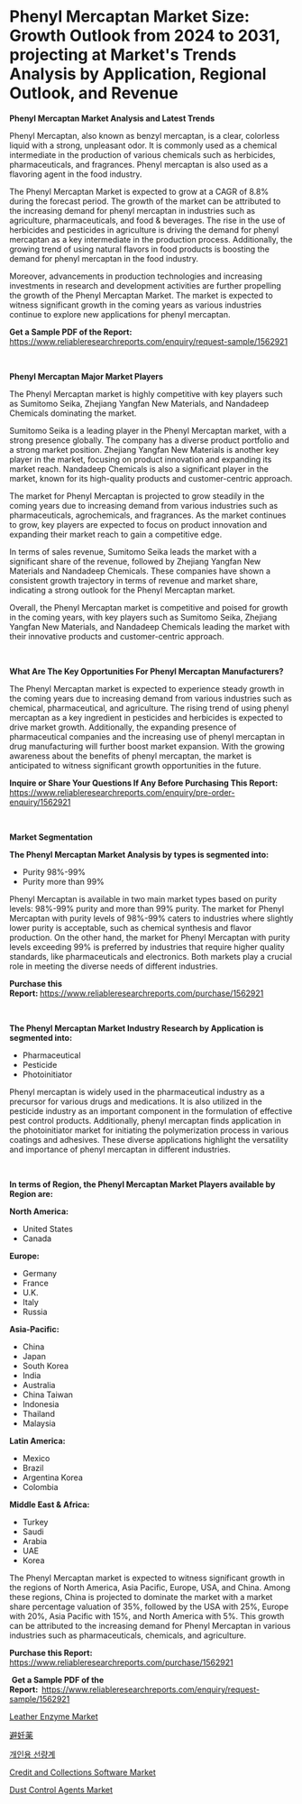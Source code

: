 <p><h1>Phenyl Mercaptan Market Size: Growth Outlook from 2024 to 2031, projecting at Market's Trends Analysis by Application, Regional Outlook, and Revenue</h1></p><p><strong>Phenyl Mercaptan Market Analysis and Latest Trends</strong></p>
<p><p>Phenyl Mercaptan, also known as benzyl mercaptan, is a clear, colorless liquid with a strong, unpleasant odor. It is commonly used as a chemical intermediate in the production of various chemicals such as herbicides, pharmaceuticals, and fragrances. Phenyl mercaptan is also used as a flavoring agent in the food industry.</p><p>The Phenyl Mercaptan Market is expected to grow at a CAGR of 8.8% during the forecast period. The growth of the market can be attributed to the increasing demand for phenyl mercaptan in industries such as agriculture, pharmaceuticals, and food & beverages. The rise in the use of herbicides and pesticides in agriculture is driving the demand for phenyl mercaptan as a key intermediate in the production process. Additionally, the growing trend of using natural flavors in food products is boosting the demand for phenyl mercaptan in the food industry.</p><p>Moreover, advancements in production technologies and increasing investments in research and development activities are further propelling the growth of the Phenyl Mercaptan Market. The market is expected to witness significant growth in the coming years as various industries continue to explore new applications for phenyl mercaptan.</p></p>
<p><strong>Get a Sample PDF of the Report:&nbsp;</strong> <a href="https://www.reliableresearchreports.com/enquiry/request-sample/1562921">https://www.reliableresearchreports.com/enquiry/request-sample/1562921</a></p>
<p>&nbsp;</p>
<p><strong>Phenyl Mercaptan Major Market Players</strong></p>
<p><p>The Phenyl Mercaptan market is highly competitive with key players such as Sumitomo Seika, Zhejiang Yangfan New Materials, and Nandadeep Chemicals dominating the market. </p><p>Sumitomo Seika is a leading player in the Phenyl Mercaptan market, with a strong presence globally. The company has a diverse product portfolio and a strong market position. Zhejiang Yangfan New Materials is another key player in the market, focusing on product innovation and expanding its market reach. Nandadeep Chemicals is also a significant player in the market, known for its high-quality products and customer-centric approach.</p><p>The market for Phenyl Mercaptan is projected to grow steadily in the coming years due to increasing demand from various industries such as pharmaceuticals, agrochemicals, and fragrances. As the market continues to grow, key players are expected to focus on product innovation and expanding their market reach to gain a competitive edge.</p><p>In terms of sales revenue, Sumitomo Seika leads the market with a significant share of the revenue, followed by Zhejiang Yangfan New Materials and Nandadeep Chemicals. These companies have shown a consistent growth trajectory in terms of revenue and market share, indicating a strong outlook for the Phenyl Mercaptan market.</p><p>Overall, the Phenyl Mercaptan market is competitive and poised for growth in the coming years, with key players such as Sumitomo Seika, Zhejiang Yangfan New Materials, and Nandadeep Chemicals leading the market with their innovative products and customer-centric approach.</p></p>
<p>&nbsp;</p>
<p><strong>What Are The Key Opportunities For Phenyl Mercaptan Manufacturers?</strong></p>
<p><p>The Phenyl Mercaptan market is expected to experience steady growth in the coming years due to increasing demand from various industries such as chemical, pharmaceutical, and agriculture. The rising trend of using phenyl mercaptan as a key ingredient in pesticides and herbicides is expected to drive market growth. Additionally, the expanding presence of pharmaceutical companies and the increasing use of phenyl mercaptan in drug manufacturing will further boost market expansion. With the growing awareness about the benefits of phenyl mercaptan, the market is anticipated to witness significant growth opportunities in the future.</p></p>
<p><strong>Inquire or Share Your Questions If Any Before Purchasing This Report:</strong> <a href="https://www.reliableresearchreports.com/enquiry/pre-order-enquiry/1562921">https://www.reliableresearchreports.com/enquiry/pre-order-enquiry/1562921</a></p>
<p>&nbsp;</p>
<p><strong>Market Segmentation</strong></p>
<p><strong>The Phenyl Mercaptan Market Analysis by types is segmented into:</strong></p>
<p><ul><li>Purity 98%-99%</li><li>Purity more than 99%</li></ul></p>
<p><p>Phenyl Mercaptan is available in two main market types based on purity levels: 98%-99% purity and more than 99% purity. The market for Phenyl Mercaptan with purity levels of 98%-99% caters to industries where slightly lower purity is acceptable, such as chemical synthesis and flavor production. On the other hand, the market for Phenyl Mercaptan with purity levels exceeding 99% is preferred by industries that require higher quality standards, like pharmaceuticals and electronics. Both markets play a crucial role in meeting the diverse needs of different industries.</p></p>
<p><strong>Purchase this Report:&nbsp;</strong><a href="https://www.reliableresearchreports.com/purchase/1562921">https://www.reliableresearchreports.com/purchase/1562921</a></p>
<p>&nbsp;</p>
<p><strong>The Phenyl Mercaptan Market Industry Research by Application is segmented into:</strong></p>
<p><ul><li>Pharmaceutical</li><li>Pesticide</li><li>Photoinitiator</li></ul></p>
<p><p>Phenyl mercaptan is widely used in the pharmaceutical industry as a precursor for various drugs and medications. It is also utilized in the pesticide industry as an important component in the formulation of effective pest control products. Additionally, phenyl mercaptan finds application in the photoinitiator market for initiating the polymerization process in various coatings and adhesives. These diverse applications highlight the versatility and importance of phenyl mercaptan in different industries.</p></p>
<p>&nbsp;</p>
<p><strong>In terms of Region, the Phenyl Mercaptan Market Players available by Region are:</strong></p>
<p>
    <p> <strong> North America: </strong>
        <ul>
            <li>United States</li>
            <li>Canada</li>
        </ul>
        </p> 
    <p> <strong> Europe: </strong>
        <ul>
            <li>Germany</li>
            <li>France</li>
            <li>U.K.</li>
            <li>Italy</li>
            <li>Russia</li>
        </ul>
        </p> 
    <p> <strong> Asia-Pacific: </strong>
        <ul>
            <li>China</li>
            <li>Japan</li>
            <li>South Korea</li>
            <li>India</li>
            <li>Australia</li>
            <li>China Taiwan</li>
            <li>Indonesia</li>
            <li>Thailand</li>
            <li>Malaysia</li>
        </ul>
        </p> 
    <p> <strong> Latin America: </strong>
        <ul>
            <li>Mexico</li>
            <li>Brazil</li>
            <li>Argentina Korea</li>
            <li>Colombia</li>
        </ul>
        </p> 
    <p> <strong> Middle East & Africa: </strong>
        <ul>
            <li>Turkey</li>
            <li>Saudi</li>
            <li>Arabia</li>
            <li>UAE</li>
            <li>Korea</li>
        </ul>
    </p>
    </p>
<p><p>The Phenyl Mercaptan market is expected to witness significant growth in the regions of North America, Asia Pacific, Europe, USA, and China. Among these regions, China is projected to dominate the market with a market share percentage valuation of 35%, followed by the USA with 25%, Europe with 20%, Asia Pacific with 15%, and North America with 5%. This growth can be attributed to the increasing demand for Phenyl Mercaptan in various industries such as pharmaceuticals, chemicals, and agriculture.</p></p>
<p><strong>Purchase this Report: </strong><a href="https://www.reliableresearchreports.com/purchase/1562921">https://www.reliableresearchreports.com/purchase/1562921</a></p>
<p>&nbsp;<strong>Get a Sample PDF of the Report:&nbsp;&nbsp;</strong><a href="https://www.reliableresearchreports.com/enquiry/request-sample/1562921">https://www.reliableresearchreports.com/enquiry/request-sample/1562921</a></p>
<p><strong></strong></p>
<p><p><a href="https://github.com/Airanohannonzb68e5pb53oc1/Market-Research-Report-List-1/blob/main/leather-enzyme-market.md">Leather Enzyme Market</a></p><p><a href="https://github.com/bucuel854722/Market-Research-Report-List-1/blob/main/8322303190258.md">避妊薬</a></p><p><a href="https://github.com/bvubpqd5241630/Market-Research-Report-List-1/blob/main/3211798190132.md">개인용 선량계</a></p><p><a href="https://issuu.com/reportprime-2/docs/credit-and-collections-software-market-size-2030.p">Credit and Collections Software Market</a></p><p><a href="https://github.com/fiixsa/Market-Research-Report-List-1/blob/main/dust-control-agents-market.md">Dust Control Agents Market</a></p></p>